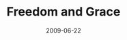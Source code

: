 ---
layout: media
category: media
series: "Roadmap For A Revolution"
title: "Freedom and Grace"
date: 2009-06-22
description: "Brian Tome discusses how Jesus came to set us free."
video: "https://s3.amazonaws.com/crossroadsvideomessages/Roadmap6.mp4"
video-poster: "https://www.crossroads.net/uploadedfiles/Roadmap6-still.jpg"
---